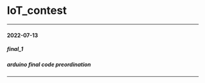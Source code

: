 # IoT_contest

----------------------------
#### 2022-07-13
##### final_1
##### arduino final code preordination
-------------------------
